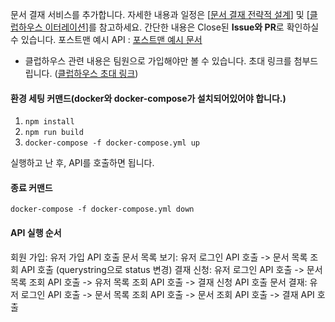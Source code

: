 문서 결재 서비스를 추가합니다.
자세한 내용과 일정은 [[문서 결재 전략적 설계](https://conscious-newsprint-15e.notion.site/0683eabd64584cb795d5cc1afcf946e2)] 및 [[클럽하우스 이터레이션](https://app.shortcut.com/joshuatest/iterations)]를 참고하세요.
간단한 내용은 Close된 **Issue와 PR**로 확인하실 수 있습니다.
포스트맨 예시 API : [포스트맨 예시 문서](https://documenter.getpostman.com/view/7947591/U16opixa)
* 클럽하우스 관련 내용은 팀원으로 가입해야만 볼 수 있습니다. 초대 링크를 첨부드립니다.
([클럽하우스 초대 링크](https://app.shortcut.com/invite-link/613859d9-e723-4038-b63c-80decb924baa))

#### 환경 세팅 커맨드(docker와 docker-compose가 설치되어있어야 합니다.)
1. `npm install`
2. `npm run build`
3. `docker-compose -f docker-compose.yml up`

실행하고 난 후, API를 호출하면 됩니다.
#### 종료 커맨드
`docker-compose -f docker-compose.yml down`


#### API 실행 순서
회원 가입: 유저 가입 API 호출
문서 목록 보기: 유저 로그인 API 호출 -> 문서 목록 조회 API 호출 (querystring으로 status 변경)
결재 신청: 유저 로그인 API 호출 -> 문서 목록 조회 API 호출 -> 유저 목록 조회 API 호출 -> 결재 신청 API 호출
문서 결재: 유저 로그인 API 호출 -> 문서 목록 조회 API 호출 -> 문서 조회 API 호출 -> 결재 API 호출
